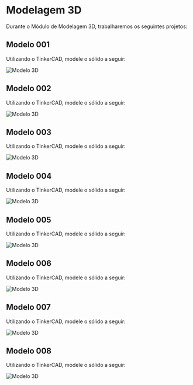 <!--
IA, APOIO VOCAL, SGI, AMBIENTACAO
-->

# Modelagem 3D

Durante o Módulo de Modelagem 3D, trabalharemos os seguintes projetos:

## Modelo 001 

Utilizando o TinkerCAD, modele o sólido a seguir:

<img src="/img/CAD_3D_001.png" alt="Modelo 3D">

## Modelo 002

Utilizando o TinkerCAD, modele o sólido a seguir:

<img src="/img/CAD_3D_002.png" alt="Modelo 3D">

## Modelo 003

Utilizando o TinkerCAD, modele o sólido a seguir:

<img src="/img/CAD_3D_003.png" alt="Modelo 3D">

## Modelo 004

Utilizando o TinkerCAD, modele o sólido a seguir:

<img src="/img/CAD_3D_004.png" alt="Modelo 3D">

## Modelo 005

Utilizando o TinkerCAD, modele o sólido a seguir:

<img src="/img/CAD_3D_005.png" alt="Modelo 3D">

## Modelo 006

Utilizando o TinkerCAD, modele o sólido a seguir:

<img src="/img/CAD_3D_007.png" alt="Modelo 3D">

## Modelo 007 

Utilizando o TinkerCAD, modele o sólido a seguir:

<img src="/img/CAD_007.png" alt="Modelo 3D">

## Modelo 008

Utilizando o TinkerCAD, modele o sólido a seguir:

<img src="/img/CAD_008.png" alt="Modelo 3D">



<!--

## Modelo 007

Utilizando o TinkerCAD, modele o sólido a seguir:

<img src="/img/CAD_3D_007.png" alt="Modelo 3D">

## Modelo 008

Utilizando o TinkerCAD, modele o sólido a seguir:

<img src="/img/CAD_3D_008.png" alt="Modelo 3D">

---

## Instruções para Compartilhamento no TinkerCAD

Após modelar cada um dos sólidos no TinkerCAD, você deve gerar um link de compartilhamento para permitir a visualização do projeto. Siga rigorosamente o tutorial abaixo:

### 1. Acesse o projeto no TinkerCAD

Abra o modelo que deseja compartilhar.

### 2. Clique no botão `Send To`

No canto superior direito da tela do TinkerCAD, clique em **Send To**:

![Passo 2](img/TNKCAD_01.png)

### 3. Selecione `Invite people`

Role a janela até a seção *Share over IM or email* e clique em **Invite people**:

![Passo 3](img/TNKCAD_02.png)

### 4. Gere o link de compartilhamento

Clique em **Generate new link** para criar um link único e permanente:

![Passo 4](img/TNKCAD_03.png)

### 5. Copie o link gerado

Clique em **Copy link** e salve esse endereço:

![Passo 5](img/TNKCAD_04.png)

---

### 6. Entrega

Encaminhe ao e-mail `klayton.castro@ceub.edu.br` os links dos sólidos que você modelou, conforme o exemplo abaixo:

>Modelo 01 - https://www.tinkercad.com/things/...
>Modelo 02 - https://www.tinkercad.com/things/...
>Modelo 03 - https://www.tinkercad.com/things/...
>Modelo 04 - https://www.tinkercad.com/things/...

-->